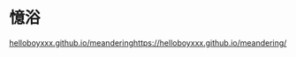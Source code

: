 # 憶浴

[helloboyxxx.github.io/meandering](https://helloboyxxx.github.io/meandering/)https://helloboyxxx.github.io/meandering/
